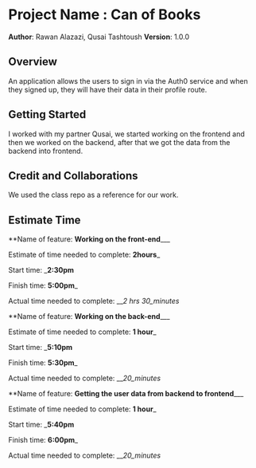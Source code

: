 
# Project Name : Can of Books

**Author**: Rawan Alazazi, Qusai Tashtoush
**Version**: 1.0.0 

## Overview

An application allows the users to sign in via the Auth0 service and when they signed up, they will have their data in their profile route.

## Getting Started

I worked with my partner Qusai, we started working on the frontend and then we worked on the backend, after that we got the data from the backend into frontend.


## Credit and Collaborations
We used the class repo as a reference for our work.

## Estimate Time

**Name of feature: __Working on the front-end_____

Estimate of time needed to complete: __2hours___

Start time: ___2:30pm__

Finish time: __5:00pm___

Actual time needed to complete: ___2 hrs 30_minutes_


**Name of feature: __Working on the back-end_____

Estimate of time needed to complete: __1 hour___

Start time: ___5:10pm__

Finish time: __5:30pm___

Actual time needed to complete: ___20_minutes_


**Name of feature: __Getting the user data from backend to frontend_____

Estimate of time needed to complete: __1 hour___

Start time: ___5:40pm__

Finish time: __6:00pm___

Actual time needed to complete: ___20_minutes_
